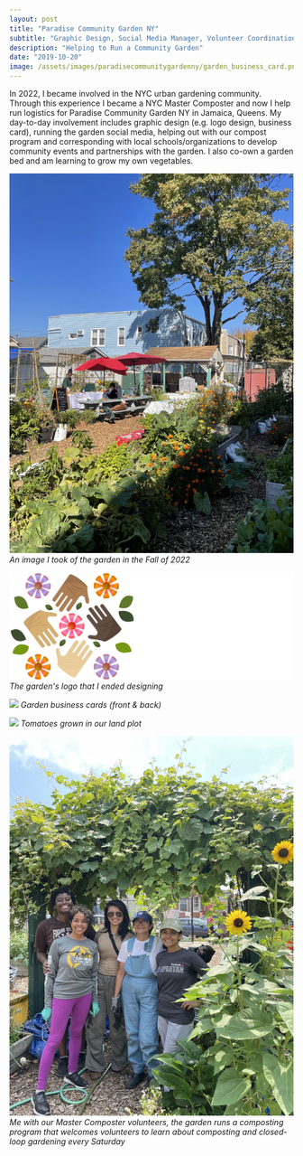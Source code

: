 ```yaml
---
layout: post
title: "Paradise Community Garden NY"
subtitle: "Graphic Design, Social Media Manager, Volunteer Coordination and Outreach"
description: "Helping to Run a Community Garden"
date: "2019-10-20"
image: /assets/images/paradisecommunitygardenny/garden_business_card.png
---
```


In 2022, I became involved in the NYC urban gardening community. Through this experience I became a NYC Master Composter and now I help run logistics for Paradise Community Garden NY in Jamaica, Queens. My day-to-day involvement includes graphic design (e.g. logo design, business card), running the garden social media, helping out with our compost program and corresponding with local schools/organizations to develop community events and partnerships with the garden. I also co-own a garden bed and am learning to grow my own vegetables.

![](/assets/images/paradisecommunitygardenny/paradise_garden.jpg)
*An image I took of the garden in the Fall of 2022*

![](/assets/images/paradisecommunitygardenny/garden_logo.png)
*The garden's logo that I ended designing*

![](/assets/images/paradisecommunitygardenny/garden_business_card.png)
*Garden business cards (front & back)*

![](/assets/images/paradisecommunitygardenny/tomates_from_plot.png)
*Tomatoes grown in our land plot*

![](/assets/images/paradisecommunitygardenny/gracie_with_volunteers.jpg)
*Me with our Master Composter volunteers, the garden runs a composting program that welcomes volunteers to learn about composting and closed-loop gardening every Saturday*






